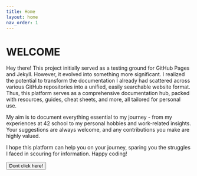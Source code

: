 ```yaml
---
title: Home
layout: home
nav_order: 1
---
```


# **WELCOME**

Hey there! This project initially served as a testing ground for GitHub Pages and Jekyll. However, it evolved into something more significant. I realized the potential to transform the documentation I already had scattered across various GitHub repositories into a unified, easily searchable website format. Thus, this platform serves as a comprehensive documentation hub, packed with resources, guides, cheat sheets, and more, all tailored for personal use.

My aim is to document everything essential to my journey - from my experiences at 42 school to my personal hobbies and work-related insights. Your suggestions are always welcome, and any contributions you make are highly valued.

I hope this platform can help you on your journey, sparing you the struggles I faced in scouring for information. Happy coding!

<button class="btn js-toggle-light-mode">Dont click here!</button>

<script>
const toggleLightMode = document.querySelector('.js-toggle-light-mode');

jtd.addEvent(toggleLightMode, 'click', function(){
  if (jtd.getTheme() === 'light') {
    jtd.setTheme('dark');
    toggleLightMode.textContent = 'Don\'t click here!';
  } else {
    jtd.setTheme('light');
    toggleLightMode.textContent = 'Return to the dark side';
  }
});
</script>